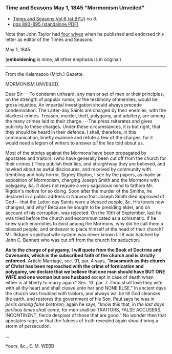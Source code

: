 
### Time and Seasons May 1, 1845 "Mormonism Unveiled"

* [Times and Seasons Vol 6 (at BYU)](http://contentdm.lib.byu.edu/cdm/ref/collection/NCMP1820-1846/id/9684) no 8.
* [pgs 893-895 (standalone PDF)](https://docs.google.com/viewer?url=https://github.com/faenrandir/a_careful_examination/raw/ac70e2248f686ff039f6dce0dd93a987d5f45a15/documents/polygamy/denials/originals/1845-05-01-Times-and-Seasons-Mormonism-Unveiled.pdf)

Note that John Taylor had [four wives](https://restorationbookstore.org/articles/nopoligamy/jsfp-vol2/2chp17.htm) when he published and endorsed this letter as editor of the Times and Seasons.

May 1, 1845

(**emboldening** is mine, all other emphasis is in original)

---

From the Kalamazoo (Mich.) Gazette.

MORMONISM UNVEILED.

Dear Sir:---To condemn unheard, any man or set of men or their principles, on the strength of popular rumor, or the testimony of enemies, would be gross injustice.  An impartial investigation should always precede condemnation.  The Latter-day Saints are charged by their enemies, with the blackest crimes.  Treason, murder, theft, polygamy, and adultery, are among the many crimes laid to their charge.---The press reiterates and gives publicity to these charges.  Under these circumstances, it is but right, that they should be heard in their defence.  I shall, therefore, in this communication, briefly examine and refute a few of the charges, for it would need a legion of writers to answer _all_ the lies told about us.

Most of the stories against the Mormons have been propagated by apostates and traitors. (who have generally been cut off from the church for their crimes.) They publish their lies, and straightway they are believed, and hawked about as awful disclosures, and received by community with trembling and holy horror.  Signey Rigdon, I see by the papers, as made an exposition of Mormonism, charging Joseph Smith and the Mormons with polygamy, &c.  It does not require a very sagacious mind to fathom Mr. Rigdon's motive for so doing.  Soon after the murder of the Smiths, he declared in a public address in Nauvoo that Joseph Smith died approved of God---that the Latter-day Saints were a blessed people, &c.  His toneis now changed, and why?  Because he sought to be presiding elder, and on account of his corruption, was rejected.  On the 10th of September, last he was tried before the church and excommunicated as a schismatic.  If he knew such enormities to exist among the Mormons, why did he call them a blessed people, and endeavor to place himself at the head of their church?  Mr. Ridgon's spiritual wife system was never known till it was hatched by John C. Bennett who was cut off from the church for seduction.

**As to the charge of polygamy, I will quote from the Book of Doctrine and Covenants, which is the subscribed faith of the church and is strictly enforced.**  Article Marriage, sec. 91, par. 4 says, "**Insasmuch as this church of Christ has been reproached with the crime of fornication and polygamy, we declare that we believe that one man should have BUT ONE WIFE and one woman but one husband** except in case of death when either is at liberty to marry again."  Sec. 13, par. 7.  Thou shalt love they wife with all thy heart and shall cleave unto her and NONE ELSE."  In ancient days the church was troubled with traitors, and always will be till God cleanses the earth, and restores the government of his Son.  Paul says he was in _perils among false brethren;_ again he says, "know this that, in _the last days perilous times shall come_, for men shall be TRAITORS, FALSE ACCUSERS, INCONTINENT, fierce despiser of those that are good."  No wonder then that apostates rage, or that the fulness of truth revealed again should bring a storm of persecution.

...

Yours, &c., E. M. WEBB
